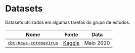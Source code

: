 # Datasets

Datasets utilizados em algumas tarefas do grupo de estudos.

| Nome                     | Fonte | Data |  
|--------------------------|-------|------|
| [`cbc-news-coronavirus`](tree/master/datasets/cbc-news-coronavirus) | [Kaggle](https://www.kaggle.com/ryanxjhan/cbc-news-coronavirus-articles-march-26) | Maio 2020 |